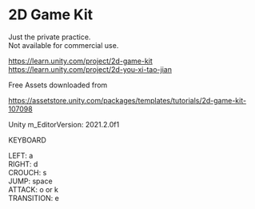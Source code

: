 # 2D Game Kit
  
Just the private practice.  
Not available for commercial use.  
  
https://learn.unity.com/project/2d-game-kit  
https://learn.unity.com/project/2d-you-xi-tao-jian  
  
Free Assets downloaded from  
  
https://assetstore.unity.com/packages/templates/tutorials/2d-game-kit-107098  
  
Unity m_EditorVersion:  2021.2.0f1  
  
KEYBOARD  
  
LEFT: a  
RIGHT: d  
CROUCH: s  
JUMP: space  
ATTACK: o or k  
TRANSITION: e  
  
  